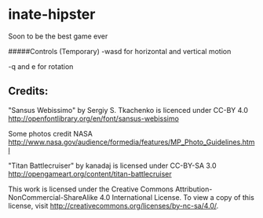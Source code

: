 inate-hipster
=============

Soon to be the best game ever

#####Controls (Temporary)
-wasd for horizontal and vertical motion

-q and e for rotation



Credits:
-----------------

"Sansus Webissimo" by Sergiy S. Tkachenko is licenced under CC-BY 4.0
http://openfontlibrary.org/en/font/sansus-webissimo

Some photos credit NASA
http://www.nasa.gov/audience/formedia/features/MP_Photo_Guidelines.html

"Titan Battlecruiser" by kanadaj is licensed under CC-BY-SA 3.0
http://opengameart.org/content/titan-battlecruiser

This work is licensed under the Creative Commons Attribution-NonCommercial-ShareAlike 4.0 International License. To view a copy of this license, visit http://creativecommons.org/licenses/by-nc-sa/4.0/.
